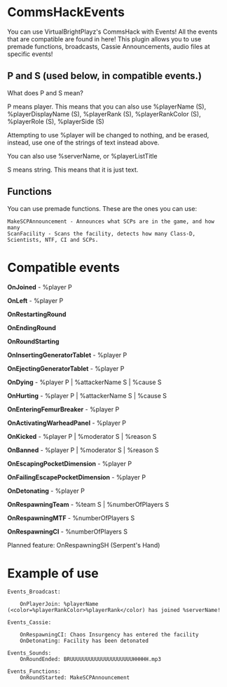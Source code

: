 # CommsHackEvents
You can use VirtualBrightPlayz's CommsHack with Events! All the events that are compatible are found in here!
This plugin allows you to use premade functions, broadcasts, Cassie Announcements, audio files at specific events!


## P and S (used below, in compatible events.)
What does P and S mean?

P means player. This means that you can also use %playerName (S), %playerDisplayName (S), %playerRank (S), %playerRankColor (S), %playerRole (S), %playerSide (S)

Attempting to use %player will be changed to nothing, and be erased, instead, use one of the strings of text instead above.

You can also use %serverName, or %playerListTitle

S means string. This means that it is just text.

## Functions
You can use premade functions. These are the ones you can use:
```
MakeSCPAnnouncement - Announces what SCPs are in the game, and how many
ScanFacility - Scans the facility, detects how many Class-D, Scientists, NTF, CI and SCPs.
```

# Compatible events
**OnJoined** - %player P

**OnLeft** - %player P

**OnRestartingRound**

**OnEndingRound**

**OnRoundStarting**

**OnInsertingGeneratorTablet** - %player P

**OnEjectingGeneratorTablet** - %player P

**OnDying** - %player P | %attackerName S | %cause S

**OnHurting** - %player P | %attackerName S | %cause S

**OnEnteringFemurBreaker** - %player P

**OnActivatingWarheadPanel** - %player P 

**OnKicked** - %player P | %moderator S | %reason S

**OnBanned** - %player P | %moderator S | %reason S

**OnEscapingPocketDimension** - %player P

**OnFailingEscapePocketDimension** - %player P

**OnDetonating** - %player P

**OnRespawningTeam** - %team S | %numberOfPlayers S

**OnRespawningMTF** - %numberOfPlayers S

**OnRespawningCI** - %numberOfPlayers S

Planned feature: OnRespawningSH (Serpent's Hand)

# Example of use
```
Events_Broadcast:

    OnPlayerJoin: %playerName (<color=%playerRankColor>%playerRank</color) has joined %serverName!

Events_Cassie:

    OnRespawningCI: Chaos Insurgency has entered the facility
    OnDetonating: Facility has been detonated

Events_Sounds:
    OnRoundEnded: BRUUUUUUUUUUUUUUUUUUUUHHHHH.mp3
 
Events_Functions:
    OnRoundStarted: MakeSCPAnnouncement
```
